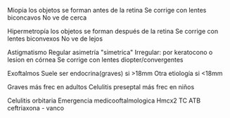 Miopia los objetos se forman antes de la retina
Se corrige con lentes biconcavos
No ve de cerca

Hipermetropía los objetos se forman después de la retina
Se corrige con lentes biconvexos
No ve de lejos

Astigmatismo
Regular asimetría "simetrica"
Irregular: por keratocono o lesion en córnea
Se corrige con lentes diopter/convergentes

Exoftalmos
Suele ser endocrina(graves) si >18mm
Otra etiología si <18mm

Graves más frec en adultos
Celulitis preseptal más frec en niños


Celulitis orbitaria
Emergencia medicooftalmologica
Hmcx2 
TC
ATB ceftriaxona - vanco 


